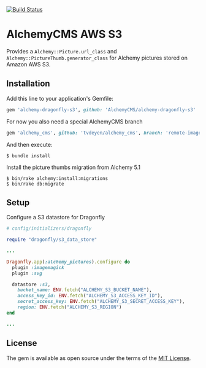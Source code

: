 [![Build Status](https://travis-ci.com/AlchemyCMS/alchemy-dragonfly-s3.svg?branch=master)](https://travis-ci.com/AlchemyCMS/alchemy-dragonfly-s3)

# AlchemyCMS AWS S3

Provides a `Alchemy::Picture.url_class` and `Alchemy::PictureThumb.generator_class` for Alchemy pictures stored on Amazon AWS S3.

## Installation

Add this line to your application's Gemfile:

```ruby
gem 'alchemy-dragonfly-s3', github: 'AlchemyCMS/alchemy-dragonfly-s3'
```

For now you also need a special AlchemyCMS branch

```ruby
gem 'alchemy_cms', github: 'tvdeyen/alchemy_cms', branch: 'remote-images'
```

And then execute:

```
$ bundle install
```

Install the picture thumbs migration from Alchemy 5.1

```
$ bin/rake alchemy:install:migrations
$ bin/rake db:migrate
```

## Setup

Configure a S3 datastore for Dragonfly

```ruby
# config/initializers/dragonfly

require "dragonfly/s3_data_store"

...

Dragonfly.app(:alchemy_pictures).configure do
  plugin :imagemagick
  plugin :svg

  datastore :s3,
    bucket_name: ENV.fetch("ALCHEMY_S3_BUCKET_NAME"),
    access_key_id: ENV.fetch("ALCHEMY_S3_ACCESS_KEY_ID"),
    secret_access_key: ENV.fetch("ALCHEMY_S3_SECRET_ACCESS_KEY"),
    region: ENV.fetch("ALCHEMY_S3_REGION")
end

...
```

## License
The gem is available as open source under the terms of the [MIT License](https://opensource.org/licenses/MIT).
